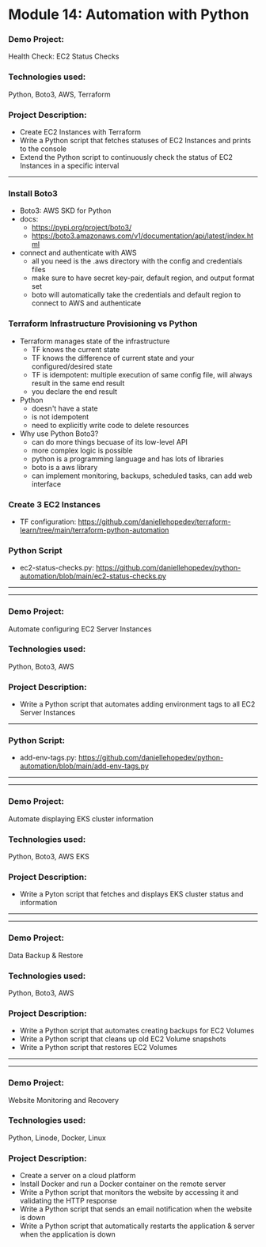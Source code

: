 # Module 14: Automation with Python

### Demo Project:
Health Check: EC2 Status Checks

### Technologies used:
Python, Boto3, AWS, Terraform

### Project Description:
- Create EC2 Instances with Terraform
- Write a Python script that fetches statuses of EC2 Instances and prints to the console
- Extend the Python script to continuously check the status of EC2 Instances in a specific interval
---
### Install Boto3
- Boto3: AWS SKD for Python
- docs:
    - https://pypi.org/project/boto3/
    - https://boto3.amazonaws.com/v1/documentation/api/latest/index.html
- connect and authenticate with AWS
    - all you need is the .aws directory with the config and credentials files
    - make sure to have secret key-pair, default region, and output format set
    - boto will automatically take the credentials and default region to connect to AWS and authenticate

### Terraform Infrastructure Provisioning vs Python
- Terraform manages state of the infrastructure
    - TF knows the current state
    - TF knows the difference of current state and your configured/desired state
    - TF is idempotent: multiple execution of same config file, will always result in the same end result
    - you declare the end result
- Python
    - doesn't have a state
    - is not idempotent
    - need to explicitly write code to delete resources
- Why use Python Boto3?
    - can do more things becuase of its low-level API
    - more complex logic is possible
    - python is a programming language and has lots of libraries
    - boto is a aws library
    - can implement monitoring, backups, scheduled tasks, can add web interface

### Create 3 EC2 Instances
- TF configuration: https://github.com/daniellehopedev/terraform-learn/tree/main/terraform-python-automation

### Python Script
- ec2-status-checks.py: https://github.com/daniellehopedev/python-automation/blob/main/ec2-status-checks.py

---
---

### Demo Project:
Automate configuring EC2 Server Instances

### Technologies used:
Python, Boto3, AWS

### Project Description:
- Write a Python script that automates adding environment tags to all EC2 Server Instances
---
### Python Script:
- add-env-tags.py: https://github.com/daniellehopedev/python-automation/blob/main/add-env-tags.py

---
---

### Demo Project:
Automate displaying EKS cluster information

### Technologies used:
Python, Boto3, AWS EKS

### Project Description:
- Write a Pyton script that fetches and displays EKS cluster status and information

---
---

### Demo Project:
Data Backup & Restore

### Technologies used:
Python, Boto3, AWS

### Project Description:
- Write a Python script that automates creating backups for EC2 Volumes
- Write a Python script that cleans up old EC2 Volume snapshots
- Write a Python script that restores EC2 Volumes

---
---

### Demo Project:
Website Monitoring and Recovery

### Technologies used:
Python, Linode, Docker, Linux

### Project Description:
- Create a server on a cloud platform
- Install Docker and run a Docker container on the remote server
- Write a Python script that monitors the website by accessing it and validating the HTTP response
- Write a Python script that sends an email notification when the website is down
- Write a Python script that automatically restarts the application & server when the application is down